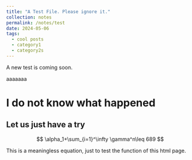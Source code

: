 ```yaml
---
title: "A Test File. Please ignore it."
collection: notes
permalink: /notes/test
date: 2024-05-06
tags:
  - cool posts
  - category1
  - category2s
---
```


A new test is coming soon.

aaaaaaa
# I do not know what happened

## Let us just have a try

$$
\alpha_1+\sum_{i=1}^\infty \gamma^n\leq 689
$$

This is a meaningless equation, just to test the function of this html page.
